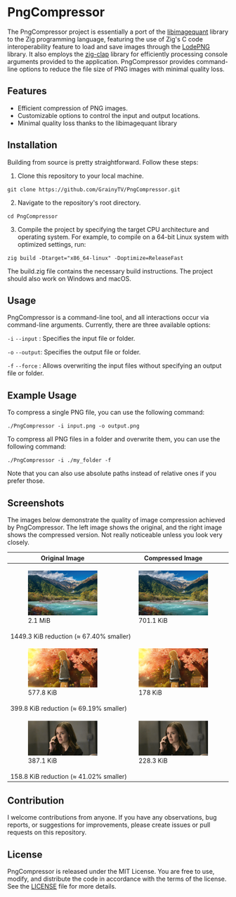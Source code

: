 # PngCompressor

The PngCompressor project is essentially a port of the [libimagequant](https://github.com/ImageOptim/libimagequant/tree/2.x) library to the Zig programming language, featuring the use of Zig's C code interoperability feature to load and save images through the [LodePNG](https://github.com/lvandeve/lodepng) library. It also employs the [zig-clap](https://github.com/Hejsil/zig-clap) library for efficiently processing console arguments provided to the application. PngCompressor provides command-line options to reduce the file size of PNG images with minimal quality loss.

## Features
- Efficient compression of PNG images.
- Customizable options to control the input and output locations.
- Minimal quality loss thanks to the libimagequant library

## Installation

Building from source is pretty straightforward. Follow these steps:

1. Clone this repository to your local machine.

```
git clone https://github.com/GrainyTV/PngCompressor.git
```

2. Navigate to the repository's root directory.

```
cd PngCompressor
```

3. Compile the project by specifying the target CPU architecture and operating system. For example, to compile on a 64-bit Linux system with optimized settings, run:

```
zig build -Dtarget="x86_64-linux" -Doptimize=ReleaseFast
```

The build.zig file contains the necessary build instructions. The project should also work on Windows and macOS.

## Usage
PngCompressor is a command-line tool, and all interactions occur via command-line arguments. Currently, there are three available options:

`-i` `--input` : Specifies the input file or folder.

`-o` `--output`: Specifies the output file or folder.

`-f` `--force` : Allows overwriting the input files without specifying an output file or folder.

## Example Usage
To compress a single PNG file, you can use the following command:

```
./PngCompressor -i input.png -o output.png
```

To compress all PNG files in a folder and overwrite them, you can use the following command:

```
./PngCompressor -i ./my_folder -f
```

Note that you can also use absolute paths instead of relative ones if you prefer those.

## Screenshots
The images below demonstrate the quality of image compression achieved by PngCompressor. The left image shows the original, and the right image shows the compressed version. Not really noticeable unless you look very closely.

<table>
<thead>
  <tr>
    <th>Original Image</th>
    <th>Compressed Image</th>
  </tr>
</thead>
<tbody>
  <tr>
    <td>
    	<figure>
    		<img src="./example/example1.png" width="100%" />
  		<figcaption>2.1 MiB</figcaption>
	</figure>	
    </td>
    <td>
	<figure>
    		<img src="./example/example1_compressed.png" width="100%" />
  		<figcaption>701.1 KiB</figcaption>
	</figure>
    </td>
  </tr>
  <tr>
    <td colspan="2">1449.3 KiB reduction (≈ 67.40% smaller)</td>
  </tr>
    <tr>
    <td>
    	<figure>
    		<img src="./example/example2.png" width="100%" />
  		<figcaption>577.8 KiB</figcaption>
	</figure>	
    </td>
    <td>
	<figure>
    		<img src="./example/example2_compressed.png" width="100%" />
  		<figcaption>178 KiB</figcaption>
	</figure>
    </td>
  </tr>
  <tr>
    <td colspan="2">399.8 KiB reduction (≈ 69.19% smaller)</td>
  </tr>
    <tr>
    <td>
    	<figure>
    		<img src="./example/example3.png" width="100%" />
  		<figcaption>387.1 KiB</figcaption>
	</figure>	
    </td>
    <td>
	<figure>
    		<img src="./example/example3_compressed.png" width="100%" />
  		<figcaption>228.3 KiB</figcaption>
	</figure>
    </td>
  </tr>
  <tr>
    <td colspan="2">158.8 KiB reduction (≈ 41.02% smaller)</td>
  </tr>
</tbody>
</table>

## Contribution
I welcome contributions from anyone. If you have any observations, bug reports, or suggestions for improvements, please create issues or pull requests on this repository.

## License
PngCompressor is released under the MIT License. You are free to use, modify, and distribute the code in accordance with the terms of the license. See the [LICENSE](LICENSE) file for more details.
